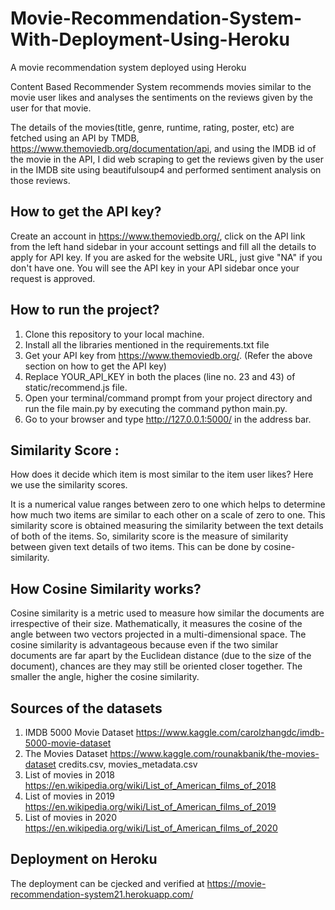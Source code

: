 # Movie-Recommendation-System-With-Deployment-Using-Heroku
A movie recommendation system deployed using Heroku

Content Based Recommender System recommends movies similar to the movie user likes and analyses the sentiments on the reviews given by the user for that movie.

The details of the movies(title, genre, runtime, rating, poster, etc) are fetched using an API by TMDB, https://www.themoviedb.org/documentation/api, and using the IMDB id of the movie in the API, I did web scraping to get the reviews given by the user in the IMDB site using beautifulsoup4 and performed sentiment analysis on those reviews.

## How to get the API key?
Create an account in https://www.themoviedb.org/, click on the API link from the left hand sidebar in your account settings and fill all the details to apply for API key. If you are asked for the website URL, just give "NA" if you don't have one. You will see the API key in your API sidebar once your request is approved.

## How to run the project?
1. Clone this repository to your local machine.
2. Install all the libraries mentioned in the requirements.txt file
3. Get your API key from https://www.themoviedb.org/. (Refer the above section on how to get the API key)
4. Replace YOUR_API_KEY in both the places (line no. 23 and 43) of static/recommend.js file.
5. Open your terminal/command prompt from your project directory and run the file main.py by executing the command python main.py.
6. Go to your browser and type http://127.0.0.1:5000/ in the address bar.

## Similarity Score :
How does it decide which item is most similar to the item user likes? Here we use the similarity scores.

It is a numerical value ranges between zero to one which helps to determine how much two items are similar to each other on a scale of zero to one. This similarity score is obtained measuring the similarity between the text details of both of the items. So, similarity score is the measure of similarity between given text details of two items. This can be done by cosine-similarity.

## How Cosine Similarity works?
Cosine similarity is a metric used to measure how similar the documents are irrespective of their size. Mathematically, it measures the cosine of the angle between two vectors projected in a multi-dimensional space. The cosine similarity is advantageous because even if the two similar documents are far apart by the Euclidean distance (due to the size of the document), chances are they may still be oriented closer together. The smaller the angle, higher the cosine similarity.

## Sources of the datasets
1. IMDB 5000 Movie Dataset  https://www.kaggle.com/carolzhangdc/imdb-5000-movie-dataset
2. The Movies Dataset       https://www.kaggle.com/rounakbanik/the-movies-dataset   credits.csv, movies_metadata.csv
3. List of movies in 2018   https://en.wikipedia.org/wiki/List_of_American_films_of_2018
4. List of movies in 2019   https://en.wikipedia.org/wiki/List_of_American_films_of_2019
5. List of movies in 2020   https://en.wikipedia.org/wiki/List_of_American_films_of_2020

## Deployment on Heroku
The deployment can be cjecked and verified at https://movie-recommendation-system21.herokuapp.com/
